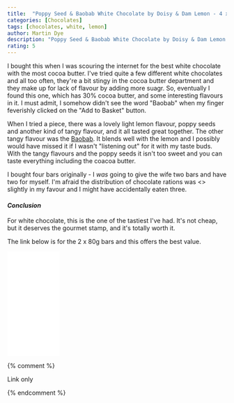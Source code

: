 ```yaml
---
title:  "Poppy Seed & Baobab White Chocolate by Doisy & Dam Lemon - 4 x 80g"
categories: [Chocolates]
tags: [chocolates, white, lemon]
author: Martin Dye
description: "Poppy Seed & Baobab White Chocolate by Doisy & Dam Lemon - 2 x 80g Review"
rating: 5
---
```


I bought this when I was scouring the internet for the best white chocolate with the most cocoa butter. I've tried
quite a few different white chocolates and all too often, they're a bit stingy in the cocoa butter department and
they make up for lack of flavour by adding more suagr. So, eventually I found this one, which has 30% cocoa butter, 
and some interesting flavours in it. I must admit, I somehow didn't see the word "Baobab" when my finger 
feverishly clicked on the "Add to Basket" button.

When I tried a piece, there was a lovely light lemon flavour, poppy seeds and another kind of tangy flavour, and it all
tasted great together. The other tangy flavour was the <a href="https://en.wikipedia.org/wiki/Adansonia">Baobab</a>. It
blends well with the lemon and I possibly would have missed it if I wasn't "listening out" for it with my taste buds.
With the tangy flavours and the poppy seeds it isn't too sweet and you can taste everything including the coacoa
butter.

I bought four bars originally - I <em>was</em> going to give the wife two bars and have two for myself. I'm afraid the
distribution of chocolate rations was <<ahem>> slightly in my favour and I might have accidentally eaten three.

<h4><em>Conclusion</em></h4>

For white chocolate, this is the one of the tastiest I've had. It's not cheap, but it deserves the gourmet stamp,
and it's totally worth it.

The link below is for the 2 x 80g bars and this offers the best value.

<iframe style="width:120px;height:240px;" marginwidth="0" marginheight="0" scrolling="no" frameborder="0" src="//ws-eu.amazon-adsystem.com/widgets/q?ServiceVersion=20070822&OneJS=1&Operation=GetAdHtml&MarketPlace=GB&source=ss&ref=as_ss_li_til&ad_type=product_link&tracking_id={{site.affid}}&language=en_GB&marketplace=amazon&region=GB&placement=B017IW0AQQ&asins=B017IW0AQQ&linkId=17f4cb012212c380517a64c3371413f2&show_border=true&link_opens_in_new_window=true"></iframe>

{% comment %}

Link only

{% endcomment %}